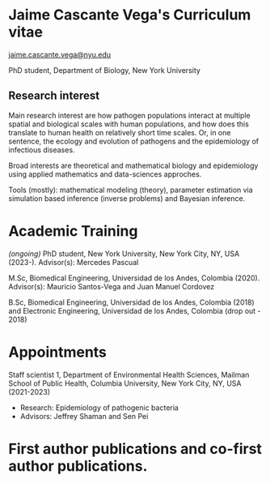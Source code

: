 # Jaime Cascante Vega's Curriculum vitae
jaime.cascante.vega@nyu.edu

PhD student, Department of Biology, New York University
## Research interest
Main research interest are how pathogen populations interact at multiple spatial and biological scales with human populations, and how does this translate to human health on relatively short time scales. Or, in one sentence, the ecology and evolution of pathogens and the epidemiology of infectious diseases.

Broad interests are theoretical and mathematical biology and epidemiology using applied mathematics and data-sciences approches.

Tools (mostly): mathematical modeling (theory), parameter estimation via simulation based inference (inverse problems) and Bayesian inference.



# Academic Training
*(ongoing)* PhD student, New York University, New York City, NY, USA (2023-). Advisor(s): Mercedes Pascual

M.Sc, Biomedical Engineering, Universidad de los Andes, Colombia (2020). Advisor(s): Mauricio Santos-Vega and Juan Manuel Cordovez

B.Sc, Biomedical Engineering, Universidad de los Andes, Colombia (2018) and Electronic Engineering, Universidad de los Andes, Colombia (drop out - 2018)

# Appointments
Staff scientist 1, Department of Environmental Health Sciences, Mailman School of Public Health, Columbia University, New York City, NY, USA (2021-2023)
  - Research: Epidemiology of pathogenic bacteria
  - Advisors: Jeffrey Shaman and Sen Pei
# First author publications and co-first author publications.
